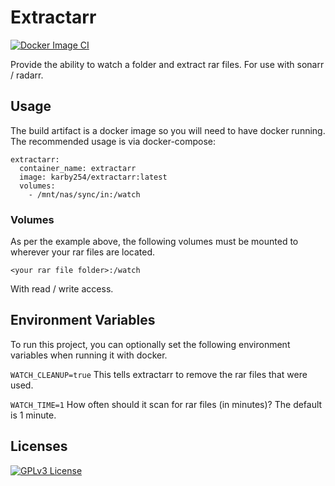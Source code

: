 # Extractarr
[![Docker Image CI](https://github.com/egrosner/extractarr/actions/workflows/docker-image.yml/badge.svg)](https://github.com/egrosner/extractarr/actions/workflows/docker-image.yml)

Provide the ability to watch a folder and extract rar files. For use with sonarr / radarr.

## Usage

The build artifact is a docker image so you will need to have docker running. The recommended usage is via docker-compose:

```docker-compose
extractarr:
  container_name: extractarr
  image: karby254/extractarr:latest
  volumes:
    - /mnt/nas/sync/in:/watch
```

### Volumes
As per the example above, the following volumes must be mounted to wherever your rar files are located.

```<your rar file folder>:/watch```

With read / write access.
## Environment Variables

To run this project, you can optionally set the following environment variables when running it with docker.

`WATCH_CLEANUP=true`
This tells extractarr to remove the rar files that were used.

`WATCH_TIME=1`
How often should it scan for rar files (in minutes)? The default is 1 minute.

## Licenses
[![GPLv3 License](https://img.shields.io/badge/License-GPL%20v3-yellow.svg)](https://opensource.org/licenses/)
